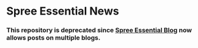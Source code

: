 Spree Essential News
====================

### This repository is deprecated since [Spree Essential Blog](https://github.com/citrus/spree_essential_blog) now allows posts on multiple blogs.
